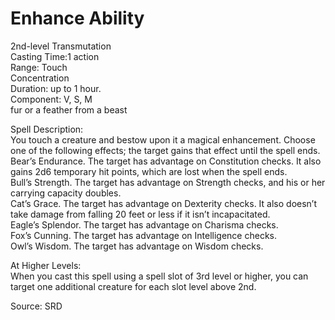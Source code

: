 # Enhance Ability
2nd-level Transmutation<br>
Casting Time:1 action<br>
Range: Touch<br>
Concentration<br>
Duration: up to 1 hour.<br>
Component: V, S, M<br>
fur or a feather from a beast

Spell Description:<br>
You touch a creature and bestow upon it a magical enhancement. Choose one of the following effects; the target gains that effect until the spell ends.<br>Bear’s Endurance. The target has advantage on Constitution checks. It also gains 2d6 temporary hit points, which are lost when the spell ends.<br>Bull’s Strength. The target has advantage on Strength checks, and his or her carrying capacity doubles.<br>Cat’s Grace. The target has advantage on Dexterity checks. It also doesn’t take damage from falling 20 feet or less if it isn’t incapacitated.<br>Eagle’s Splendor. The target has advantage on Charisma checks.<br>Fox’s Cunning. The target has advantage on Intelligence checks.<br>Owl’s Wisdom. The target has advantage on Wisdom checks.

At Higher Levels:<br>
When you cast this spell using a spell slot of 3rd level or higher, you can target one additional creature for each slot level above 2nd.

Source: SRD